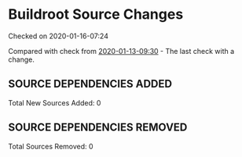# Buildroot Source Changes
Checked on 2020-01-16-07:24

Compared with check from [2020-01-13-09:30](https://github.com/minimization/square1-results/blob/master/docs/archives/2020-01-13-09:30/data/buildroot-changes.md) - The last check with a change.
## SOURCE DEPENDENCIES ADDED
Total New Sources Added: 0
## SOURCE DEPENDENCIES REMOVED
Total Sources Removed: 0
